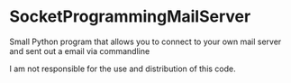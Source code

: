 # SocketProgrammingMailServer
Small Python program that allows you to connect to your own mail server and sent out a email via commandline

I am not responsible for the use and distribution of this code.

